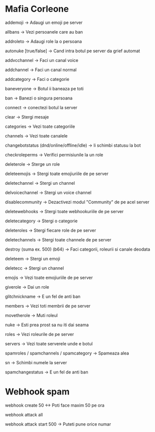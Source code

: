# Mafia Corleone

addemoji -> Adaugi un emoji pe server

allbans -> Vezi persoanele care au ban

addroleto -> Adaugi role la o persoana

autonuke [true/false] -> Cand intra botul pe server da grief automat

addvcchannel -> Faci un canal voice

addchannel -> Faci un canal normal

addcategory -> Faci o categorie

baneveryone -> Botul ii baneaza pe toti

ban -> Banezi o singura persoana

connect -> conectezi botul la server

clear -> Stergi mesaje

categories -> Vezi toate categoriile

channels -> Vezi toate canalele

changebotstatus (dnd/online/offline/idle) -> Ii schimbi statusu la bot

checkroleperms -> Verifici permisiunile la un role

deleterole -> Sterge un role

deleteemojis -> Stergi toate emojiuriile de pe server

deletechannel -> Stergi un channel

delvoicechannel -> Stergi un voice channel

disablecommunity -> Dezactivezi modul "Community" de pe acel server

deletewebhooks -> Stergi toate webhookuriile de pe server

deletecategory -> Stergi o categorie

deleteroles -> Stergi fiecare role de pe server

deletechannels -> Stergi toate channele de pe server

destroy (suma ex. 500) (b64) -> Faci categorii, roleurii si canale deodata

deleteem -> Stergi un emoji

deletecc -> Stergi un channel

emojis -> Vezi toate emojiuriile de pe server

giverole -> Dai un role

glitchnickname -> E un fel de anti ban

members -> Vezi toti membrii de pe server

movetherole -> Muti roleul

nuke -> Esti prea prost sa nu iti dai seama

roles -> Vezi roleurile de pe server

servers -> Vezi toate serverele unde e botul

spamroles / spamchannels / spamcategory -> Spameaza alea

sn -> Schimbi numele la server

spamchangestatus -> E un fel de anti ban


# Webhook spam

webhook create 50 <-> Poti face maxim 50 pe ora

webhook attack all

webhook attack start 500 -> Puteti pune orice numar
